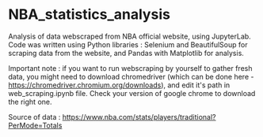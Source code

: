 # NBA_statistics_analysis

Analysis of data webscraped from NBA official website, using JupyterLab.
Code was written using Python libraries : Selenium and BeautifulSoup for scraping data from the website, and Pandas with Matplotlib for analysis. 

Important note : if you want to run webscraping by yourself to gather fresh data, you might
need to download chromedriver (which can be done here - https://chromedriver.chromium.org/downloads), and edit it's path in web_scraping.ipynb file.
Check your version of google chrome to download the right one.

Source of data : https://www.nba.com/stats/players/traditional?PerMode=Totals
